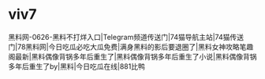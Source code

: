 # viv7
黑料网-0626-黑料不打烊入口|Telegram频道传送门|74猫导航主站|74猫传送门|78黑料网|今日吃瓜必吃大瓜免费|满身黑料的影后要退圈了|黑料女神攻略笔趣阁最新|黑料偶像背锅多年后重生了|黑料偶像背锅多年后重生了小说|黑料偶像背锅多年后重生了by|黑料|今日吃瓜在线|881比鸭
